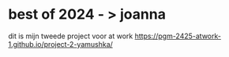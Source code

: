 # best of 2024 - > joanna

dit is mijn tweede project voor at work
https://pgm-2425-atwork-1.github.io/project-2-yamushka/